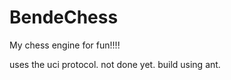 BendeChess
==========

My chess engine for fun!!!!

uses the uci protocol. not done yet. build using ant.
